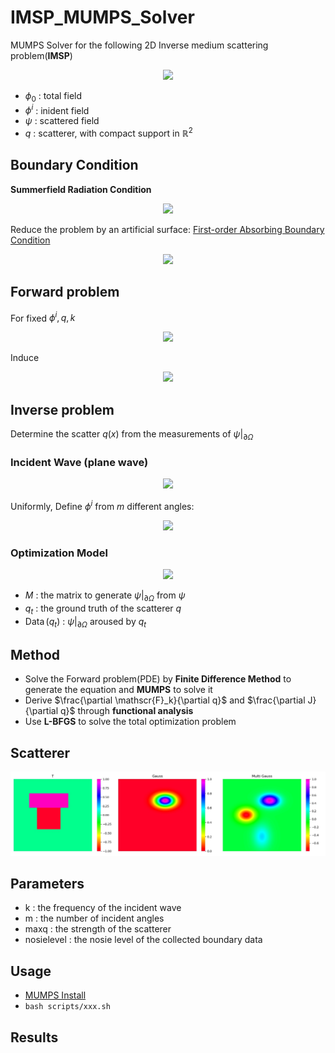 # IMSP_MUMPS_Solver
MUMPS Solver for the following 2D Inverse medium scattering problem(**IMSP**)  
  
<div align=center>
<img src="https://latex.codecogs.com/svg.image?\begin{aligned}\Delta&space;\phi&plus;k^2(1&plus;q(x))&space;\phi&space;&&space;=0&space;\\\Delta&space;\phi^i&plus;k^2&space;\phi^i&space;&&space;=0&space;\\\phi&space;&&space;=\phi_0&plus;\psi&space;\\\Delta&space;\psi&plus;k^2(1&plus;q)&space;\psi&space;&&space;=-k^2&space;q&space;\phi^i\end{aligned}" >
</div>

- $\phi_0$ : total field
- $\phi^i$ : inident field
- $\psi$ : scattered field
- $q$ : scatterer, with compact support in $\mathbb{R}^2$  
## Boundary Condition
**Summerfield Radiation Condition**  

<div align=center>
<img src="https://latex.codecogs.com/svg.image?\lim&space;_{r&space;\rightarrow&space;\infty}&space;r^{\frac{1}{2}}\left(\frac{\partial&space;\psi}{\partial&space;r}-i&space;k&space;\psi\right)=0,&space;\quad&space;r=|x|" >
</div>  

Reduce the problem by an artificial surface: [First-order Absorbing Boundary Condition](https://www.math.purdue.edu/~lipeijun/paper/2005/Bao_Li_IP_2005.pdf)  

<div align=center>
<img src="https://latex.codecogs.com/svg.image?\frac{\partial&space;\psi}{\partial&space;\nu}-i&space;k&space;\psi=0,&space;\quad&space;\text&space;{&space;on&space;}&space;\partial&space;\Omega" >
</div>

## Forward problem
For fixed $\phi^i,q,k$  

<div align=center>
<img src="https://latex.codecogs.com/svg.image?\begin{aligned}\Delta&space;\psi&plus;k^2(1&plus;q)&space;\psi&space;&&space;=-k^2&space;q&space;\phi^i&space;\quad&space;\text&space;{&space;in&space;}&space;\Omega&space;\\\frac{\partial&space;\psi}{\partial&space;y}-i&space;k&space;\psi&space;&&space;=0,&space;\quad&space;\text&space;{&space;on&space;}&space;\partial&space;\Omega\end{aligned}">
</div>

Induce  


<div align=center>
<img src="https://latex.codecogs.com/svg.image?\psi=\mathcal{F}_0(q)\left(-k^2&space;q&space;\phi^i\right)=-k^2&space;\mathcal{F}_0(q)\left(q&space;\phi^i\right)&space;\triangleq&space;\mathcal{F}_k(q)\left(\phi^i\right)">
</div>

## Inverse problem
Determine the scatter $q(x)$ from the measurements of $\psi|_{\partial \Omega}$  
### Incident Wave (plane wave)

<div align=center>
<img src="https://latex.codecogs.com/svg.image?\phi^i(x,y)&space;=&space;\exp^{i(k_1&space;x&space;&plus;&space;k_2&space;y)},&space;k_1,k_2&space;\in&space;\mathbb{R},&space;k_1^2&plus;k_2^2&space;=&space;k^2">
</div>

Uniformly, Define $\phi^i$ from $m$ different angles:  

<div align=center>
<img src="https://latex.codecogs.com/svg.image?\phi_j^i(x,y)=\exp^{ik(x\cos(\frac{2j}{m})&plus;y\sin(\frac{2j}{m}))},j&space;=&space;0,1,\ldots,m">
</div>

### Optimization Model

<div align=center>
<img src="https://latex.codecogs.com/svg.image?\begin{aligned}\min&space;_q&space;J_{m,\{k\}}(q)&space;&&space;=\frac{1}{2}&space;\sum_{k&space;\in\{k\}}&space;\sum_{j=0}^{m-1}\left\|M&space;\mathcal{F}_k(q)\left(\phi_j^i\right)-\operatorname{Data}\left(q_t\right)\left(k,&space;\phi_j^i\right)\right\|_2^2&space;\\&&space;\approx&space;\frac{1}{2}&space;\sum_{k&space;\in\{k\}}&space;\sum_{j=0}^{m-1}\left\|M&space;\mathcal{F}_k(q)\left(\phi_j^i\right)-M&space;\mathcal{F}_k\left(q_t\right)\left(\phi_j^i\right)\right\|_2^2&space;\\&&space;=\frac{1}{2}&space;\sum_{k&space;\in\{k\}}&space;k^4&space;\sum_{j=0}^{m-1}\left\|M&space;\mathcal{F}_0(q)\left(q&space;\phi_j^i\right)-M&space;\mathcal{F}_0\left(q_t\right)\left(q_t&space;\phi_j^i\right)\right\|_2^2\end{aligned}">
</div>

- $M$ : the matrix to generate $\psi|_{\partial \Omega}$ from $\psi$
- $q_t$ : the ground truth of the scatterer $q$
- $\operatorname{Data}(q_t)$ : $\psi|_{\partial \Omega}$ aroused by $q_t$

## Method
- Solve the Forward problem(PDE) by **Finite Difference Method** to generate the equation and **MUMPS** to solve it
- Derive $\frac{\partial \mathscr{F}_k}{\partial q}$ and $\frac{\partial J}{\partial q}$ through **functional analysis** 
- Use **L-BFGS** to solve the total optimization problem

## Scatterer
<div align=center>
<img src="pic/scatterer.jpg">
</div>

## Parameters
- k : the frequency of the incident wave
- m : the number of incident angles
- maxq : the strength of the scatterer
- nosielevel : the nosie level of the collected boundary data

## Usage
- [MUMPS Install](https://github.com/MIA123MIA321/MUMPS-Install)
- ```bash scripts/xxx.sh```
## Results

